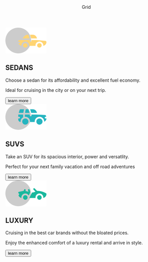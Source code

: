 <!Doctype Html>  
<Html>     
<head>      
<Title> flexbox </Title>  
<meta charset="UTF-8">
<meta name="viewport" content="width=device-width, initial-scale=1.0">
<link rel="stylesheet" href="main.css">
</head>  
<body>
    <header>Grid</header>   
  <main>
    <div class="sed">
        <img src="/icon-sedans.svg" alt="img">
        <h2>SEDANS</h2>
        <P>Choose a sedan for its affordability and excellent fuel economy.</P>
        <p>Ideal for cruising in the city or on your next trip.</p>
        <button>learn more</button>
    </div>
    <div class="suv">
        <img src="/icon-suvs.svg" alt="img">
        <h2>SUVS</h2>
        <p>Take an SUV for its spacious interior, power and versatlity.</p>
        <p>Perfect for your next family vacation and off road adventures</p>
        <button>learn more</button>
    </div>
    <div class="lux">
        <img src="/icon-luxury.svg" alt="img">
        <h2>LUXURY</h2>
        <p>Cruising in the best car brands without the bloated prices.</p>
        <p>Enjoy the enhanced comfort of a luxury rental and arrive in style. </p>
        <button>learn more</button>
    </div>
 </main>
</body>   
</Html>  
